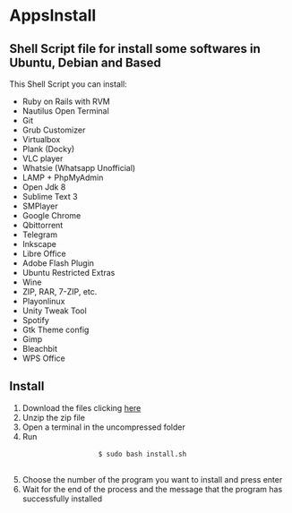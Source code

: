 # AppsInstall
## Shell Script file for install some softwares in Ubuntu, Debian and Based

This Shell Script you can install:

- Ruby on Rails with RVM 
- Nautilus Open Terminal
- Git                    
- Grub Customizer
- Virtualbox              
- Plank (Docky)
- VLC player               
- Whatsie (Whatsapp Unofficial)
- LAMP + PhpMyAdmin        
- Open Jdk 8
- Sublime Text 3         
- SMPlayer
- Google Chrome            
- Qbittorrent
- Telegram                
- Inkscape
- Libre Office           
- Adobe Flash Plugin
- Ubuntu Restricted Extras 
- Wine
- ZIP, RAR, 7-ZIP, etc.   
- Playonlinux
- Unity Tweak Tool        
- Spotify
- Gtk Theme config        
- Gimp
- Bleachbit               
- WPS Office


## Install

<div>
	<ol>
		<li>Download the files clicking <a href="https://github.com/Wilfison/AppsInstall/archive/master.zip">here</a></li>
		<li>Unzip the zip file</li>
		<li>Open a terminal in the uncompressed folder</li>
		<li>Run 
			<pre>
				<code>$ sudo bash install.sh</code>
			</pre>
		</li>
		<li>Choose the number of the program you want to install and press enter</li>
		<li>Wait for the end of the process and the message that the program has successfully installed</li>
	</ol>
</div>
